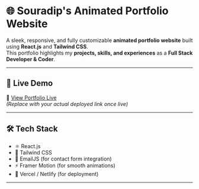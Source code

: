 # 🌐 Souradip's Animated Portfolio Website

A sleek, responsive, and fully customizable **animated portfolio website** built using **React.js** and **Tailwind CSS**.  
This portfolio highlights my **projects, skills, and experiences** as a **Full Stack Developer & Coder**.

---

## 🚀 Live Demo

🔗 [View Portfolio Live](https://portfolio-blush-seven-51.vercel.app/)  
*(Replace with your actual deployed link once live)*

---

## 🛠️ Tech Stack

- ⚛️ React.js
- 🎨 Tailwind CSS
- 💌 EmailJS (for contact form integration)
- ⚡ Framer Motion (for smooth animations)
- 💾 Vercel / Netlify (for deployment)

---


